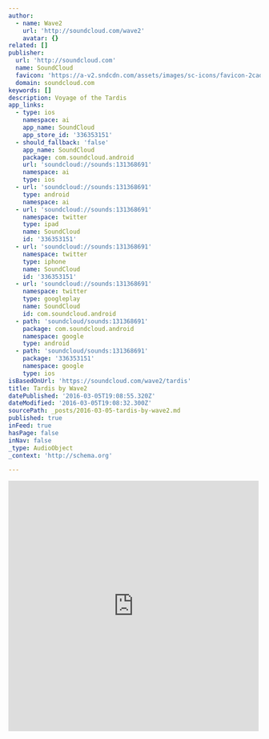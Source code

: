 ```yaml
---
author:
  - name: Wave2
    url: 'http://soundcloud.com/wave2'
    avatar: {}
related: []
publisher:
  url: 'http://soundcloud.com'
  name: SoundCloud
  favicon: 'https://a-v2.sndcdn.com/assets/images/sc-icons/favicon-2cadd14b.ico'
  domain: soundcloud.com
keywords: []
description: Voyage of the Tardis
app_links:
  - type: ios
    namespace: ai
    app_name: SoundCloud
    app_store_id: '336353151'
  - should_fallback: 'false'
    app_name: SoundCloud
    package: com.soundcloud.android
    url: 'soundcloud://sounds:131368691'
    namespace: ai
    type: ios
  - url: 'soundcloud://sounds:131368691'
    type: android
    namespace: ai
  - url: 'soundcloud://sounds:131368691'
    namespace: twitter
    type: ipad
    name: SoundCloud
    id: '336353151'
  - url: 'soundcloud://sounds:131368691'
    namespace: twitter
    type: iphone
    name: SoundCloud
    id: '336353151'
  - url: 'soundcloud://sounds:131368691'
    namespace: twitter
    type: googleplay
    name: SoundCloud
    id: com.soundcloud.android
  - path: 'soundcloud/sounds:131368691'
    package: com.soundcloud.android
    namespace: google
    type: android
  - path: 'soundcloud/sounds:131368691'
    package: '336353151'
    namespace: google
    type: ios
isBasedOnUrl: 'https://soundcloud.com/wave2/tardis'
title: Tardis by Wave2
datePublished: '2016-03-05T19:08:55.320Z'
dateModified: '2016-03-05T19:08:32.300Z'
sourcePath: _posts/2016-03-05-tardis-by-wave2.md
published: true
inFeed: true
hasPage: false
inNav: false
_type: AudioObject
_context: 'http://schema.org'

---
```

<iframe src="https://cdn.embedly.com/widgets/media.html?src=https%3A%2F%2Fw.soundcloud.com%2Fplayer%2F%3Fvisual%3Dtrue%26url%3Dhttp%253A%252F%252Fapi.soundcloud.com%252Ftracks%252F131368691%26show_artwork%3Dtrue&amp;url=https%3A%2F%2Fsoundcloud.com%2Fwave2%2Ftardis&amp;image=http%3A%2F%2Fi1.sndcdn.com%2Fartworks-000068988544-nfz5kg-t500x500.jpg&amp;key=b7d04c9b404c499eba89ee7072e1c4f7&amp;type=text%2Fhtml&amp;schema=soundcloud" width="500" height="500" scrolling="no" frameborder="0" allowfullscreen="allowfullscreen" style=""></iframe>